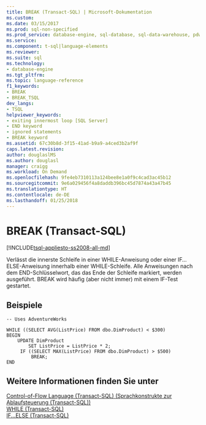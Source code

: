 ```yaml
---
title: BREAK (Transact-SQL) | Microsoft-Dokumentation
ms.custom: 
ms.date: 03/15/2017
ms.prod: sql-non-specified
ms.prod_service: database-engine, sql-database, sql-data-warehouse, pdw
ms.service: 
ms.component: t-sql|language-elements
ms.reviewer: 
ms.suite: sql
ms.technology:
- database-engine
ms.tgt_pltfrm: 
ms.topic: language-reference
f1_keywords:
- BREAK
- BREAK_TSQL
dev_langs:
- TSQL
helpviewer_keywords:
- exiting innermost loop [SQL Server]
- END keyword
- ignored statements
- BREAK keyword
ms.assetid: 67c30b8d-3f15-41ad-b9a9-a4ced3b2af9f
caps.latest.revision: 
author: douglaslMS
ms.author: douglasl
manager: craigg
ms.workload: On Demand
ms.openlocfilehash: 9fe4eb7310113a124bee8e1a0f9c4cad3ac45b12
ms.sourcegitcommit: 9e6a029456f4a8daddb396bc45d7874a43a47b45
ms.translationtype: HT
ms.contentlocale: de-DE
ms.lasthandoff: 01/25/2018
---
```

# <a name="break-transact-sql"></a>BREAK (Transact-SQL)
[!INCLUDE[tsql-appliesto-ss2008-all-md](../../includes/tsql-appliesto-ss2008-all-md.md)]

  Verlässt die innerste Schleife in einer WHILE-Anweisung oder einer IF…ELSE-Anweisung innerhalb einer WHILE-Schleife. Alle Anweisungen nach dem END-Schlüsselwort, das das Ende der Schleife markiert, werden ausgeführt. BREAK wird häufig (aber nicht immer) mit einem IF-Test gestartet.  
  
## <a name="examples"></a>Beispiele  
  
```  
-- Uses AdventureWorks  
  
WHILE ((SELECT AVG(ListPrice) FROM dbo.DimProduct) < $300)  
BEGIN  
    UPDATE DimProduct  
        SET ListPrice = ListPrice * 2;  
     IF ((SELECT MAX(ListPrice) FROM dbo.DimProduct) > $500)  
         BREAK;  
END  
```  
  
## <a name="see-also"></a>Weitere Informationen finden Sie unter  
 [Control-of-Flow Language &#40;Transact-SQL&#41; (Sprachkonstrukte zur Ablaufsteuerung &#40;Transact-SQL&#41;)](~/t-sql/language-elements/control-of-flow.md)   
 [WHILE &#40;Transact-SQL&#41;](../../t-sql/language-elements/while-transact-sql.md)   
 [IF...ELSE &#40;Transact-SQL&#41;](../../t-sql/language-elements/if-else-transact-sql.md)  
  
  


